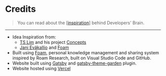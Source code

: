 # Credits

> You can read about the [[inspiration]] behind Developers' Brain.

---

- Idea Inspiration from:
  - [TS Lim](https://github.com/tslim) and his project [Concepts](https://tslim.github.io/concepts/)
  - [Jani Eväkallio](https://twitter.com/jevakallio) and [Foam](https://foambubble.github.io/foam/)
- Built using [Foam](https://foambubble.github.io/foam/), personal knowledge management and sharing system inspired by Roam Research, built on Visual Studio Code and GitHub.
- Website built using [Gatsby](https://www.gatsbyjs.org/) and
  [gatsby-theme-garden](https://www.gatsbyjs.org/packages/gatsby-theme-garden/) plugin.
- Website hosted using [Vercel](https://www.vercel.com)

[//begin]: # "Autogenerated link references for markdown compatibility"
[inspiration]: inspiration "Inspiration"
[//end]: # "Autogenerated link references"
